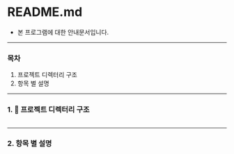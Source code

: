 # README.md
- 본 프로그램에 대한 안내문서입니다.
---
### 목차
 1. 프로젝트 디렉터리 구조
 2. 항목 별 설명
---
### 1. 📁 프로젝트 디렉터리 구조
```text

```
---
### 2. 항목 별 설명